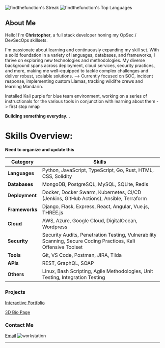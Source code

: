 ![findthefunction's Streak](https://github-readme-streak-stats.herokuapp.com/?user=findthefunction&theme=merko&hide_border=false)
![findthefunction's Top Languages](https://github-readme-stats.vercel.app/api/top-langs/?username=findthefunction&size_weight=0&count_weight=1&theme=merko&show_icons=true&hide_border=false&layout=compact)

## About Me

Hello! I'm **Christopher**, a full stack developer honing my OpSec / DevSecOps skillsets.

I'm passionate about learning and continuously expanding my skill set. With a solid foundation in a variety of languages, databases, and frameworks, I thrive on exploring new technologies and methodologies. My diverse background spans across deployment, cloud services, security practices, and more, making me well-equipped to tackle complex challenges and deliver robust, scalable solutions. --> Currently focused on SOC, incident response, implementing custom Llamas, tracking wildifre crews and learning Mandarin.

Installed Kali purple for blue team environment, working on a series of instructionals for the various tools in conjunction with learning about them -> first stop nmap

**Building something everyday.**
.
# Skills Overview:
**Need to organize and update this**

| Category       | Skills                                               |
|----------------|--------------------------------------------------------------------------------------|
| **Languages**  | Python, JavaScript, TypeScript, Go, Rust, HTML, CSS, Solidity  
| **Databases**  | MongoDB, PostgreSQL, MySQL, SQLite, Redis            
| **Deployment** | Docker, Docker Swarm, Kubernetes, CI/CD (Jenkins, GitHub Actions), Ansible, Terraform 
| **Frameworks** | Django, Flask, Express, React, Angular, Vue.js, THREE.js      
| **Cloud**      | AWS, Azure, Google Cloud, DigitalOcean, Wordpress               
| **Security**   | Security Audits, Penetration Testing, Vulnerability Scanning, Secure Coding Practices, Kali Offensive Toolset 
| **Tools**      | Git, VS Code, Postman, JIRA, Tilda           
| **APIs**       | REST, GraphQL, SOAP                                  
| **Others**     | Linux, Bash Scripting, Agile Methodologies, Unit Testing, Integration Testing 

### Projects

[Interactive Portfolio](https://blockchaindegen.io/)

[3D Bio Page](http://167.99.181.243/)

### Contact Me
[Email](mailto:findthefunction+github@gmail.com)
![workstation](https://github.com/findthefunction/findthefunction/assets/31022640/a446be77-0139-4a9e-af8b-949175b8f19d)

---


